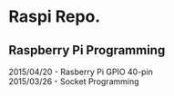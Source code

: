 # Raspi Repo.

## Raspberry Pi Programming

2015/04/20 - Rasberry Pi GPIO 40-pin  
2015/03/26 - Socket Programming
